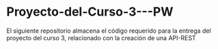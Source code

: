 # Proyecto-del-Curso-3---PW
El siguiente repositorio almacena el código requerido para la entrega del proyecto del curso 3, relacionado con la creación de una API-REST
